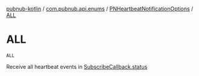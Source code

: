 [pubnub-kotlin](../../index.md) / [com.pubnub.api.enums](../index.md) / [PNHeartbeatNotificationOptions](index.md) / [ALL](./-a-l-l.md)

# ALL

`ALL`

Receive all heartbeat events in [SubscribeCallback.status](../../com.pubnub.api.callbacks/-subscribe-callback/status.md)

